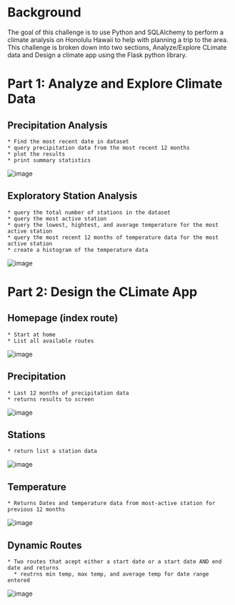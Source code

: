 # Background
The goal of this challenge is to use Python and SQLAlchemy to perform a climate analysis on Honolulu Hawaii to help with planning a trip to the area. This challenge is broken down into two sections, Analyze/Explore CLimate data and Design a climate app using the Flask python library.

# Part 1: Analyze and Explore Climate Data
  ## Precipitation Analysis
    * Find the most recent date in dataset
    * query precipitation data from the most recent 12 months
    * plot the results
    * print summary statistics
    
![image](https://user-images.githubusercontent.com/121142680/235525788-14a656d1-5032-4be8-861e-6c3b08748659.png)

  ## Exploratory Station Analysis
    * query the total number of stations in the dataset
    * query the most active station
    * query the lowest, hightest, and average temperature for the most active station
    * query the most recent 12 months of temperature data for the most active station
    * create a histogram of the temperature data
    
 ![image](https://user-images.githubusercontent.com/121142680/235526293-61537811-5152-4e6b-b904-3646ff772d8d.png)



# Part 2: Design the CLimate App
  ## Homepage (index route)
    * Start at home
    * List all available routes
 ![image](https://user-images.githubusercontent.com/121142680/235526633-b5ab233f-35ca-4974-88a2-06c4fbb80366.png)

  ## Precipitation
    * Last 12 months of precipitation data
    * returns results to screen
 ![image](https://user-images.githubusercontent.com/121142680/235526915-279d610f-720a-41e8-a238-871deba5b488.png)

  ## Stations
    * return list a station data
![image](https://user-images.githubusercontent.com/121142680/235527084-cc5c44f2-95a2-41ed-93f6-b77e7fcb07b9.png)

  ## Temperature
    * Returns Dates and temperature data from most-active station for previous 12 months
![image](https://user-images.githubusercontent.com/121142680/235527344-c4d54968-2c88-469e-bc54-3e8ad935a02b.png)


  ## Dynamic Routes
    * Two routes that acept either a start date or a start date AND end date and returns
      * reutrns min temp, max temp, and average temp for date range entered
![image](https://user-images.githubusercontent.com/121142680/235527723-70e78f02-ed72-4157-b10f-b1a2704f64a6.png)
